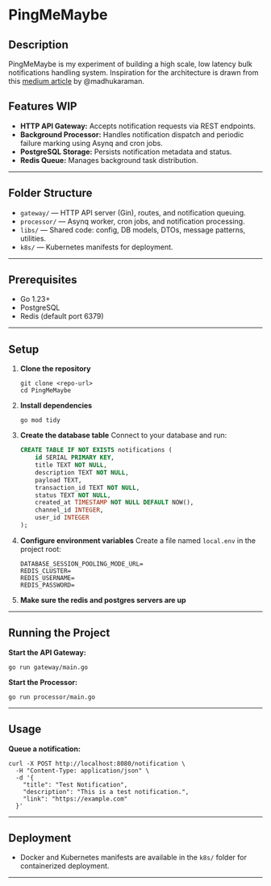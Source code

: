 
# PingMeMaybe

## Description
PingMeMaybe is my experiment of building a high scale, low latency bulk notifications handling system.
Inspiration for the architecture is drawn from this [medium article](https://amanmadhukar.medium.com/building-a-scalable-cloud-native-notification-system-a4e64b42d671) by @madhukaraman.

## Features WIP

- **HTTP API Gateway:** Accepts notification requests via REST endpoints.
- **Background Processor:** Handles notification dispatch and periodic failure marking using Asynq and cron jobs.
- **PostgreSQL Storage:** Persists notification metadata and status.
- **Redis Queue:** Manages background task distribution.

---

## Folder Structure

- `gateway/` — HTTP API server (Gin), routes, and notification queuing.
- `processor/` — Asynq worker, cron jobs, and notification processing.
- `libs/` — Shared code: config, DB models, DTOs, message patterns, utilities.
- `k8s/` — Kubernetes manifests for deployment.

---

## Prerequisites

- Go 1.23+
- PostgreSQL 
- Redis (default port 6379)

---

## Setup

1. **Clone the repository**
   ```
   git clone <repo-url>
   cd PingMeMaybe
   ```

2. **Install dependencies**
   ```
   go mod tidy
   ```

3. **Create the database table**
   Connect to your database and run:
   ```sql
   CREATE TABLE IF NOT EXISTS notifications (
       id SERIAL PRIMARY KEY,
       title TEXT NOT NULL,
       description TEXT NOT NULL,
       payload TEXT,
       transaction_id TEXT NOT NULL,
       status TEXT NOT NULL,
       created_at TIMESTAMP NOT NULL DEFAULT NOW(),
       channel_id INTEGER,
       user_id INTEGER
   );
   ```

4. **Configure environment variables**
   Create a file named `local.env` in the project root:
   ```
   DATABASE_SESSION_POOLING_MODE_URL=
   REDIS_CLUSTER=
   REDIS_USERNAME=
   REDIS_PASSWORD=
   ```
5. **Make sure the redis and postgres servers are up**

---

## Running the Project

**Start the API Gateway:**
```
go run gateway/main.go
```

**Start the Processor:**
```
go run processor/main.go
```

---

## Usage

**Queue a notification:**
```
curl -X POST http://localhost:8080/notification \
  -H "Content-Type: application/json" \
  -d '{
    "title": "Test Notification",
    "description": "This is a test notification.",
    "link": "https://example.com"
  }'
```

---

## Deployment

- Docker and Kubernetes manifests are available in the `k8s/` folder for containerized deployment.

---
